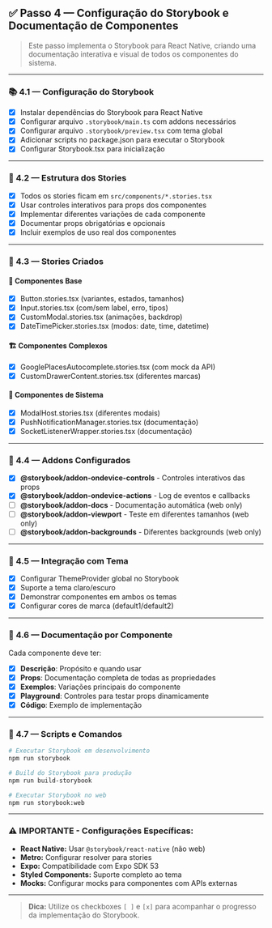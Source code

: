 ## ✅ Passo 4 — Configuração do Storybook e Documentação de Componentes

> Este passo implementa o Storybook para React Native, criando uma documentação interativa e visual de todos os componentes do sistema.

---

### 📚 4.1 — Configuração do Storybook

- [x] Instalar dependências do Storybook para React Native
- [x] Configurar arquivo `.storybook/main.ts` com addons necessários
- [x] Configurar arquivo `.storybook/preview.tsx` com tema global
- [x] Adicionar scripts no package.json para executar o Storybook
- [x] Configurar Storybook.tsx para inicialização

---

### 🎨 4.2 — Estrutura dos Stories

- [x] Todos os stories ficam em `src/components/*.stories.tsx`
- [x] Usar controles interativos para props dos componentes
- [x] Implementar diferentes variações de cada componente
- [x] Documentar props obrigatórias e opcionais
- [x] Incluir exemplos de uso real dos componentes

---

### 📂 4.3 — Stories Criados

#### 🔧 Componentes Base
- [x] Button.stories.tsx (variantes, estados, tamanhos)
- [x] Input.stories.tsx (com/sem label, erro, tipos)
- [x] CustomModal.stories.tsx (animações, backdrop)
- [x] DateTimePicker.stories.tsx (modos: date, time, datetime)

#### 🏗️ Componentes Complexos
- [x] GooglePlacesAutocomplete.stories.tsx (com mock da API)
- [x] CustomDrawerContent.stories.tsx (diferentes marcas)

#### 📱 Componentes de Sistema
- [x] ModalHost.stories.tsx (diferentes modais)
- [x] PushNotificationManager.stories.tsx (documentação)
- [x] SocketListenerWrapper.stories.tsx (documentação)

---

### 🎯 4.4 — Addons Configurados

- [x] **@storybook/addon-ondevice-controls** - Controles interativos das props
- [x] **@storybook/addon-ondevice-actions** - Log de eventos e callbacks
- [ ] **@storybook/addon-docs** - Documentação automática (web only)
- [ ] **@storybook/addon-viewport** - Teste em diferentes tamanhos (web only)
- [ ] **@storybook/addon-backgrounds** - Diferentes backgrounds (web only)

---

### 🌈 4.5 — Integração com Tema

- [x] Configurar ThemeProvider global no Storybook
- [x] Suporte a tema claro/escuro
- [x] Demonstrar componentes em ambos os temas
- [x] Configurar cores de marca (default1/default2)

---

### 📖 4.6 — Documentação por Componente

Cada componente deve ter:
- [x] **Descrição**: Propósito e quando usar
- [x] **Props**: Documentação completa de todas as propriedades
- [x] **Exemplos**: Variações principais do componente
- [x] **Playground**: Controles para testar props dinamicamente
- [x] **Código**: Exemplo de implementação

---

### 🚀 4.7 — Scripts e Comandos

```bash
# Executar Storybook em desenvolvimento
npm run storybook

# Build do Storybook para produção
npm run build-storybook

# Executar Storybook no web
npm run storybook:web
```

---

### ⚠️ **IMPORTANTE - Configurações Específicas:**
- **React Native:** Usar `@storybook/react-native` (não web)
- **Metro:** Configurar resolver para stories
- **Expo:** Compatibilidade com Expo SDK 53
- **Styled Components:** Suporte completo ao tema
- **Mocks:** Configurar mocks para componentes com APIs externas

---

> **Dica:** Utilize os checkboxes `[ ]` e `[x]` para acompanhar o progresso da implementação do Storybook.